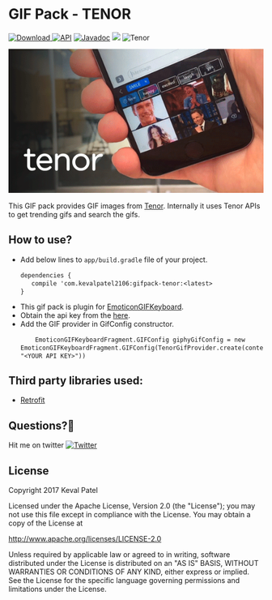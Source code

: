 # GIF Pack - TENOR
[ ![Download](https://api.bintray.com/packages/kevalpatel2106/maven/gifpack-tenor/images/download.svg) ](https://bintray.com/kevalpatel2106/maven/gifpack-tenor/_latestVersion) [![API](https://img.shields.io/badge/API-16%2B-orange.svg?style=flat)](https://android-arsenal.com/api?level=16) [![Javadoc](https://img.shields.io/badge/Javadoc-EmoticonGIFKeyboard-blue.svg)](http://kevalpatel2106.github.io/EmoticonGIFKeyboard) <a href="https://www.paypal.me/kevalpatel2106"> <img src="https://img.shields.io/badge/paypal-donate-yellow.svg" /></a> ![Tenor](https://img.shields.io/badge/GIF%20Service-Tenor-orange.svg)

![Tenor Banner](/gifpack-tenor/art/headerbannergif.gif)

This GIF pack provides GIF images from [Tenor](https://tenor.com/). Internally it uses Tenor APIs to get trending gifs and search the gifs.


## How to use?
- Add below lines to `app/build.gradle` file of your project.
    ```
    dependencies {
       compile 'com.kevalpatel2106:gifpack-tenor:<latest>
    }
    ```
- This gif pack is plugin for [EmoticonGIFKeyboard](https://github.com/kevalpatel2106/EmoticonGIFKeyboard).
- Obtain the api key from the [here](https://tenor.com/gifapi#apikey).
- Add the GIF provider in GifConfig constructor.
  ```
      EmoticonGIFKeyboardFragment.GIFConfig giphyGifConfig = new EmoticonGIFKeyboardFragment.GIFConfig(TenorGifProvider.create(context, "<YOUR API KEY>"))
  ```


## Third party libraries used:
- [Retrofit](http://square.github.io/retrofit/)


## Questions?🤔
Hit me on twitter [![Twitter](https://img.shields.io/badge/Twitter-@kevalpatel2106-blue.svg?style=flat)](https://twitter.com/kevalpatel2106)


## License
Copyright 2017 Keval Patel

Licensed under the Apache License, Version 2.0 (the "License"); you may not use this file except in compliance with the License. You may obtain a copy of the License at

http://www.apache.org/licenses/LICENSE-2.0

Unless required by applicable law or agreed to in writing, software distributed under the License is distributed on an "AS IS" BASIS, WITHOUT WARRANTIES OR CONDITIONS OF ANY KIND, either express or implied. See the License for the specific language governing permissions and limitations under the License.
